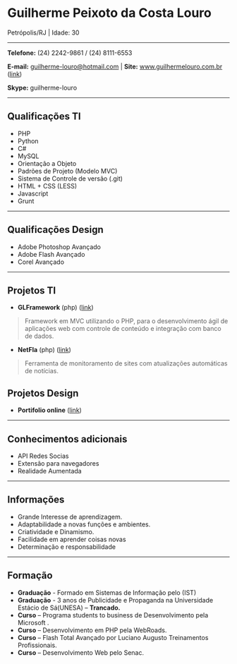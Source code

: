 # Guilherme Peixoto da Costa Louro
Petrópolis/RJ | Idade: 30

---

**Telefone:** (24) 2242-9861 / (24) 8111-6553

**E-mail:** guilherme-louro@hotmail.com | **Site:** www.guilhermelouro.com.br ([link](http://www.guilhermelouro.com.br))

**Skype:** guilherme-louro

---

## Qualificações TI

* PHP
* Python
* C#
* MySQL
* Orientação a Objeto
* Padrões de Projeto (Modelo MVC)
* Sistema de Controle de versão (.git)
* HTML + CSS (LESS)
* Javascript
* Grunt


---

## Qualificações Design 

* Adobe Photoshop Avançado
* Adobe Flash Avançado
* Corel Avançado


---

## Projetos TI

* **GLFramework** (php) ([link](https://github.com/sk8guitar/FRAMEWORK))

> Framework em MVC utilizando o PHP, para o desenvolvimento ágil de aplicações web com controle de conteúdo e integração com banco de dados.

* **NetFla** (php) ([link](http://www.netfla.com.br))

> Ferramenta de monitoramento de sites com atualizações automáticas de notícias. 

## Projetos Design

* **Portifolio online** ([link](http://www.flickr.com/photos/guilhermelouro/))

---

## Conhecimentos adicionais

* API Redes Socias
* Extensão para navegadores
* Realidade Aumentada

---

## Informações 

* Grande Interesse de aprendizagem.
* Adaptabilidade a novas funções e ambientes.
* Criatividade e Dinamismo.
* Facilidade em aprender coisas novas
* Determinação e responsabilidade


---

## Formação 

* **Graduação** - Formado em Sistemas de Informação pelo (IST) 
* **Graduação** - 3 anos de Publicidade e Propaganda na Universidade Estácio de Sá(UNESA) – **Trancado.**
* **Curso** – Programa students to business de Desenvolvimento pela Microsoft .
* **Curso** – Desenvolvimento em PHP pela WebRoads.
* **Curso** – Flash Total Avançado por Luciano Augusto Treinamentos Profissionais.
* **Curso** – Desenvolvimento Web pelo Senac.
